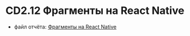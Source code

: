 # CD2.12 Фрагменты на React Native

- файл отчёта: [Фрагменты на React Native](https://github.com/bitcoineazy/Android_Apps/blob/main/CD212_Phone/Report_CD212.pdf)

